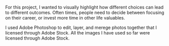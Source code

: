 For this project, I wanted to visually highlight how different choices can lead to different outcomes. Often times, people need to decide between focusing on
their career, or invest more time in other life valuables.

I used Adobe Photoshop to edit, layer, and merege photos together that I licensed through Adobe Stock.
All the images I have used so far were licensed through Adobe Stock.
